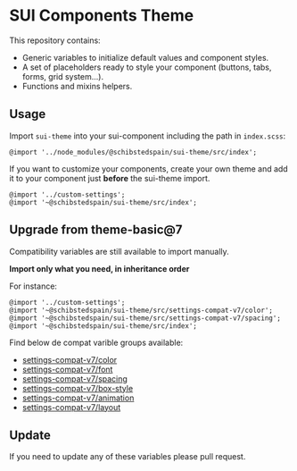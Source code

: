 # SUI Components Theme

This repository contains:

* Generic variables to initialize default values and component styles.
* A set of placeholders ready to style your component (buttons, tabs, forms, grid system...).
* Functions and mixins helpers.

## Usage

Import `sui-theme` into your sui-component including the path in `index.scss`:

```
@import '../node_modules/@schibstedspain/sui-theme/src/index';
```

If you want to customize your components, create your own theme and add it to your component just __before__ the sui-theme import.

```
@import '../custom-settings';
@import '~@schibstedspain/sui-theme/src/index';
```

## Upgrade from theme-basic@7
Compatibility variables are still available to import manually.

**Import only what you need, in inheritance order**

For instance:
```
@import '../custom-settings';
@import '~@schibstedspain/sui-theme/src/settings-compat-v7/color';
@import '~@schibstedspain/sui-theme/src/settings-compat-v7/spacing';
@import '~@schibstedspain/sui-theme/src/index';
```

Find below de compat varible groups available:

* [settings-compat-v7/color](https://github.com/SUI-Components/sui-theme/blob/master/src/settings-compat-v7/_color.scss)
* [settings-compat-v7/font](https://github.com/SUI-Components/sui-theme/blob/master/src/settings-compat-v7/_font.scss)
* [settings-compat-v7/spacing](https://github.com/SUI-Components/sui-theme/blob/master/src/settings-compat-v7/_spacing.scss)
* [settings-compat-v7/box-style](https://github.com/SUI-Components/sui-theme/blob/master/src/settings-compat-v7/_box-style.scss)
* [settings-compat-v7/animation](https://github.com/SUI-Components/sui-theme/blob/master/src/settings-compat-v7/_animation.scss)
* [settings-compat-v7/layout](https://github.com/SUI-Components/sui-theme/blob/master/src/settings-compat-v7/_layout.scss)

## Update
If you need to update any of these variables please pull request.

